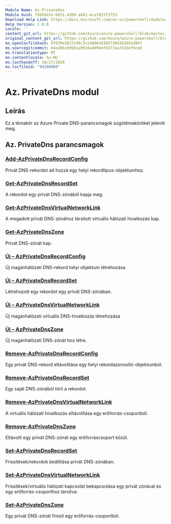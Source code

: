 ```yaml
---
Module Name: Az.PrivateDns
Module Guid: f9850afe-b631-4369-ab61-eca7023f2f53
Download Help Link: https://docs.microsoft.com/en-us/powershell/module/az.privatedns
Help Version: 1.0.0
Locale: ''
content_git_url: https://github.com/Azure/azure-powershell/blob/master/src/PrivateDns/PrivateDns/help/Az.PrivateDNS.md
original_content_git_url: https://github.com/Azure/azure-powershell/blob/master/src/PrivateDns/PrivateDns/help/Az.PrivateDNS.md
ms.openlocfilehash: 9f670e3013146c3c246001636573033d205b3867
ms.sourcegitcommit: b4a38bcb0501a9016a4998efd377aa75d3ef9ce8
ms.translationtype: MT
ms.contentlocale: hu-HU
ms.lasthandoff: 10/27/2020
ms.locfileid: "94188060"
---
```

# Az. PrivateDns modul
## Leírás
Ez a témakör az Azure Private DNS-parancsmagok súgótémaköröket jeleníti meg.

## Az. PrivateDns parancsmagok
### [Add-AzPrivateDnsRecordConfig](Add-AzPrivateDnsRecordConfig.md)
Privát DNS-rekordot ad hozzá egy helyi rekordtípus-objektumhoz.

### [Get-AzPrivateDnsRecordSet](Get-AzPrivateDnsRecordSet.md)
A rekordot egy privát DNS-zónából kapja meg.

### [Get-AzPrivateDnsVirtualNetworkLink](Get-AzPrivateDnsVirtualNetworkLink.md)
A megadott privát DNS-zónához társított virtuális hálózati hivatkozás kap.

### [Get-AzPrivateDnsZone](Get-AzPrivateDnsZone.md)
Privát DNS-zónát kap.

### [Új – AzPrivateDnsRecordConfig](New-AzPrivateDnsRecordConfig.md)
Új magánhálózati DNS-rekord helyi objektum létrehozása

### [Új – AzPrivateDnsRecordSet](New-AzPrivateDnsRecordSet.md)
Létrehozott egy rekordot egy privát DNS-zónában.

### [Új – AzPrivateDnsVirtualNetworkLink](New-AzPrivateDnsVirtualNetworkLink.md)
Új magánhálózati virtuális DNS-hivatkozás létrehozása

### [Új – AzPrivateDnsZone](New-AzPrivateDnsZone.md)
Új magánhálózati DNS-zónát hoz létre.

### [Remove-AzPrivateDnsRecordConfig](Remove-AzPrivateDnsRecordConfig.md)
Egy privát DNS-rekord eltávolítása egy helyi rekordazonosító-objektumból.

### [Remove-AzPrivateDnsRecordSet](Remove-AzPrivateDnsRecordSet.md)
Egy saját DNS-zónából törli a rekordot.

### [Remove-AzPrivateDnsVirtualNetworkLink](Remove-AzPrivateDnsVirtualNetworkLink.md)
A virtuális hálózati hivatkozás eltávolítása egy erőforrás-csoportból.

### [Remove-AzPrivateDnsZone](Remove-AzPrivateDnsZone.md)
Eltávolít egy privát DNS-zónát egy erőforráscsoport közül.

### [Set-AzPrivateDnsRecordSet](Set-AzPrivateDnsRecordSet.md)
Frissítések/rekordok beállítása privát DNS-zónában.

### [Set-AzPrivateDnsVirtualNetworkLink](Set-AzPrivateDnsVirtualNetworkLink.md)
Frissítések/virtuális hálózati kapcsolat bekapcsolása egy privát zónával és egy erőforrás-csoporthoz társítva.

### [Set-AzPrivateDnsZone](Set-AzPrivateDnsZone.md)
Egy privát DNS-zónát frissít egy erőforrás-csoportból.

